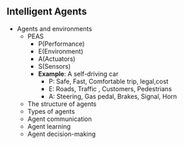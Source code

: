 ## Intelligent Agents
- Agents and environments
  - PEAS
    - P(Performance)
    - E(Environment)
    - A(Actuators)
    - S(Sensors)
    - **Example**: A self-driving car
      - P: Safe, Fast, Comfortable trip, legal,cost
      - E: Roads, Traffic , Customers, Pedestrians
      - A: Steering, Gas pedal, Brakes, Signal, Horn
  - The structure of agents
  - Types of agents
  - Agent communication
  - Agent learning
  - Agent decision-making